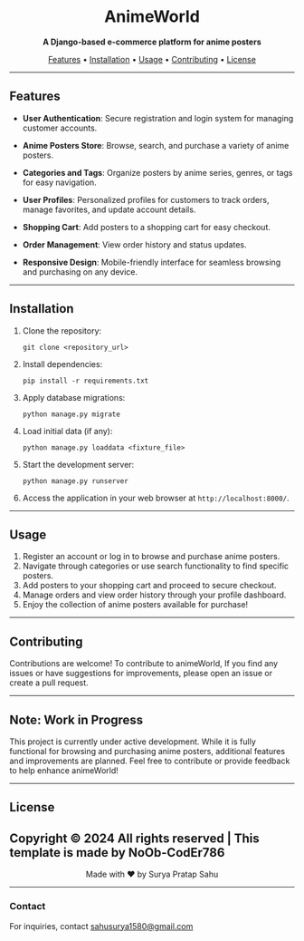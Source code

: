 <p align="center">
<!--   <img src="https://example.com/your-logo.png" alt="animeWorld Logo" width="200" /> -->
</p>

<h1 align="center">AnimeWorld</h1>

<p align="center">
  <b>A Django-based e-commerce platform for anime posters</b>
</p>

<p align="center">
  <a href="#features">Features</a> •
  <a href="#installation">Installation</a> •
  <a href="#usage">Usage</a> •
  <a href="#contributing">Contributing</a> •
  <a href="#license">License</a>
</p>

---

## Features

- **User Authentication**: Secure registration and login system for managing customer accounts.
  
- **Anime Posters Store**: Browse, search, and purchase a variety of anime posters.
  
- **Categories and Tags**: Organize posters by anime series, genres, or tags for easy navigation.
  
- **User Profiles**: Personalized profiles for customers to track orders, manage favorites, and update account details.
  
- **Shopping Cart**: Add posters to a shopping cart for easy checkout.
  
- **Order Management**: View order history and status updates.
  
- **Responsive Design**: Mobile-friendly interface for seamless browsing and purchasing on any device.

---

## Installation

1. Clone the repository:

   ```
   git clone <repository_url>
   ```

2. Install dependencies:

   ```
   pip install -r requirements.txt
   ```

3. Apply database migrations:

   ```
   python manage.py migrate
   ```

4. Load initial data (if any):

   ```
   python manage.py loaddata <fixture_file>
   ```

5. Start the development server:

   ```
   python manage.py runserver
   ```

6. Access the application in your web browser at `http://localhost:8000/`.

---

## Usage

1. Register an account or log in to browse and purchase anime posters.
2. Navigate through categories or use search functionality to find specific posters.
3. Add posters to your shopping cart and proceed to secure checkout.
4. Manage orders and view order history through your profile dashboard.
5. Enjoy the collection of anime posters available for purchase!

---

## Contributing

Contributions are welcome! To contribute to animeWorld, If you find any issues or have suggestions for improvements, please open an issue or create a pull request.

---

## Note: Work in Progress

This project is currently under active development. While it is fully functional for browsing and purchasing anime posters, additional features and improvements are planned. Feel free to contribute or provide feedback to help enhance animeWorld!

---

## License

Copyright © 2024 All rights reserved | This template is made by NoOb-CodEr786
---

<p align="center">
  Made with ❤️ by Surya Pratap Sahu
</p>

---

### Contact

For inquiries, contact [sahusurya1580@gmail.com](mailto:sahusurya1580@gmail.com)

